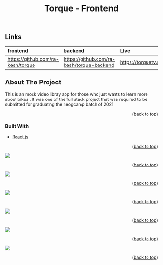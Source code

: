 <div id='top'></div>





<h1 align="center">Torque - Frontend</h1>

<br/>

## Links

| frontend        | backend    | Live     |
| :---             |     :---      |          :--- |
|  https://github.com/ra-kesh/torque | https://github.com/ra-kesh/torque-backend | https://torquetv.netlify.app/     |






<!-- ABOUT THE PROJECT -->
## About The Project

This is an mock video libray app for those who just wants to learn more about bikes . It was one of the full stack project that was required to be submitted for graduating the neogcamp batch of 2021



<p align="right">(<a href="#top">back to top</a>)</p>



### Built With

* [React.js](https://reactjs.org/)

<p align="right">(<a href="#top">back to top</a>)</p>


<div>
   <img src='https://cdn.discordapp.com/attachments/809508401758732288/919621066811375696/2rTNJpbdUj.png'>
 <p align="right">(<a href="#top">back to top</a>)</p>
    <img src='https://cdn.discordapp.com/attachments/809508401758732288/919621068111626310/Cifr7nhnba.png'>
 <p align="right">(<a href="#top">back to top</a>)</p>
    <img src='https://cdn.discordapp.com/attachments/809508401758732288/919621067830591528/isYMxE2flP.png'>
 <p align="right">(<a href="#top">back to top</a>)</p>
   <img src='https://cdn.discordapp.com/attachments/809508401758732288/919621067318898688/ehppA4SI6Q.png'>
 <p align="right">(<a href="#top">back to top</a>)</p>
   <img src='https://cdn.discordapp.com/attachments/809508401758732288/919621067071438888/HLSlooYxHF.png'>
 <p align="right">(<a href="#top">back to top</a>)</p>
     <img src='https://cdn.discordapp.com/attachments/809508401758732288/919621067578961970/sp3kiVft4l.png'>
 <p align="right">(<a href="#top">back to top</a>)</p>

 
  

</div>

